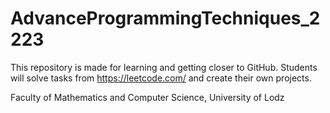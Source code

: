 # AdvanceProgrammingTechniques_2223

This repository is made for learning and getting closer to GitHub. 
Students will solve tasks from https://leetcode.com/ and create their own projects.

Faculty of Mathematics and Computer Science,
University of Lodz
